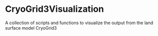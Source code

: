 # CryoGrid3Visualization
A collection of scripts and functions to visualize the output from the land surface model CryoGrid3
